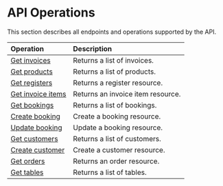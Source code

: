 # API Operations

This section describes all endpoints and operations supported by the API.

| Operation | Description |
| :-- | :-- |
| [Get invoices](invoices.md#get-invoices) | Returns a list of invoices. |
| [Get products](products.md#get-products) | Returns a list of products. |
| [Get registers](registers.md#get-registers) | Returns a register resource. |
| [Get invoice items](invoiceitems.md#get-invoice-items) | Returns an invoice item resource. |
| [Get bookings](bookings.md#get-bookings) | Returns a list of bookings. |
| [Create booking](bookings.md#create-booking) | Create a booking resource. |
| [Update booking](bookings.md#update-booking) | Update a booking resource. |
| [Get customers](customers.md#get-customers) | Returns a list of customers. |
| [Create customer](customers.md#create-customer) | Create a customer resource. |
| [Get orders](orders.md#get-orders) | Returns an order resource. |
| [Get tables](tables.md#get-tables) | Returns a list of tables. |

